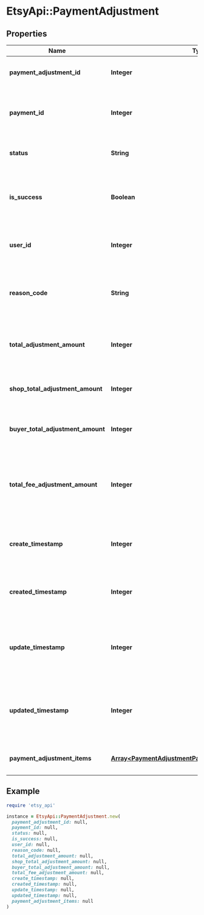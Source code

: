 # EtsyApi::PaymentAdjustment

## Properties

| Name | Type | Description | Notes |
| ---- | ---- | ----------- | ----- |
| **payment_adjustment_id** | **Integer** | The numeric ID for a payment adjustment. | [optional] |
| **payment_id** | **Integer** | A unique numeric ID for a payment to a specific Etsy [shop](/documentation/reference#tag/Shop). | [optional] |
| **status** | **String** | The status string of the payment adjustment. | [optional] |
| **is_success** | **Boolean** | When true, the payment adjustment was or is likely to complete successfully. | [optional] |
| **user_id** | **Integer** | The numeric ID for the [user](/documentation/reference#tag/User) (seller) fulfilling the purchase. | [optional] |
| **reason_code** | **String** | A human-readable string describing the reason for the refund. | [optional] |
| **total_adjustment_amount** | **Integer** | The total numeric amount of the refund in the payment currency. | [optional] |
| **shop_total_adjustment_amount** | **Integer** | The numeric amount of the refund in the shop currency. | [optional] |
| **buyer_total_adjustment_amount** | **Integer** | The numeric amount of the refund in the buyer currency. | [optional] |
| **total_fee_adjustment_amount** | **Integer** | The numeric amount of card processing fees associated with a payment adjustment. | [optional] |
| **create_timestamp** | **Integer** | The transaction\\&#39;s creation date and time, in epoch seconds. | [optional] |
| **created_timestamp** | **Integer** | The transaction\\&#39;s creation date and time, in epoch seconds. | [optional] |
| **update_timestamp** | **Integer** | The date and time of the last change to the payment adjustment in epoch seconds. | [optional] |
| **updated_timestamp** | **Integer** | The date and time of the last change to the payment adjustment in epoch seconds. | [optional] |
| **payment_adjustment_items** | [**Array&lt;PaymentAdjustmentPaymentAdjustmentItemsInner&gt;**](PaymentAdjustmentPaymentAdjustmentItemsInner.md) | List of payment adjustment line items. | [optional] |

## Example

```ruby
require 'etsy_api'

instance = EtsyApi::PaymentAdjustment.new(
  payment_adjustment_id: null,
  payment_id: null,
  status: null,
  is_success: null,
  user_id: null,
  reason_code: null,
  total_adjustment_amount: null,
  shop_total_adjustment_amount: null,
  buyer_total_adjustment_amount: null,
  total_fee_adjustment_amount: null,
  create_timestamp: null,
  created_timestamp: null,
  update_timestamp: null,
  updated_timestamp: null,
  payment_adjustment_items: null
)
```

